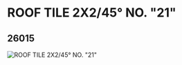 # ROOF TILE 2X2/45° NO. "21"
## 26015
![ROOF TILE 2X2/45° NO. "21"](https://lc-www-live-s.legocdn.com/media/bricks/5/2/6144742.jpg)